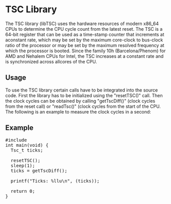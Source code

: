TSC Library
==============

The TSC library (libTSC) uses the hardware resources of modern x86_64 CPUs to determine the CPU cycle count from the latest reset. The TSC is a 64-bit register that can be used as a time-stamp counter that increments at aconstant rate, which may be set by the maximum core-clock to bus-clock ratio of the processor or may be set by the maximum resolved frequency at which the processor is booted. Since the family 10h (Barcelona/Phenom) for AMD and Nehalem CPUs for Intel, the TSC increases at a constant rate and is synchronized across allcores of the CPU.

Usage
--------------

To use the TSC library certain calls have to be integrated into the source code. First the library has to be initialized using the "resetTSC()" call. Then the clock cycles can be obtained by calling "getTscDiff()" (clock cycles from the reset call) or "readTsc()" (clock cycles from the start of the CPU. The following is an example to measure the clock cycles in a second:

Example
--------------

<pre>
#include <libtsc.h>
int main(void) {
  Tsc_t ticks;
  
  resetTSC();
  sleep(1);
  ticks = getTscDiff();
  
  printf("Ticks: %llu\n", (ticks));
  
  return 0;
}
</pre>
